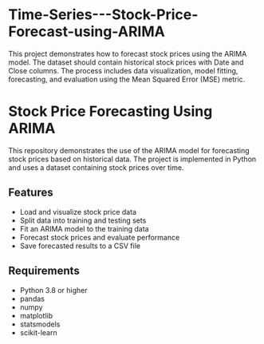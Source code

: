# Time-Series---Stock-Price-Forecast-using-ARIMA
This project demonstrates how to forecast stock prices using the ARIMA model. The dataset should contain historical stock prices with Date and Close columns. The process includes data visualization, model fitting, forecasting, and evaluation using the Mean Squared Error (MSE) metric.
# Stock Price Forecasting Using ARIMA

This repository demonstrates the use of the ARIMA model for forecasting stock prices based on historical data. The project is implemented in Python and uses a dataset containing stock prices over time.

## Features
- Load and visualize stock price data
- Split data into training and testing sets
- Fit an ARIMA model to the training data
- Forecast stock prices and evaluate performance
- Save forecasted results to a CSV file

## Requirements
- Python 3.8 or higher
- pandas
- numpy
- matplotlib
- statsmodels
- scikit-learn
